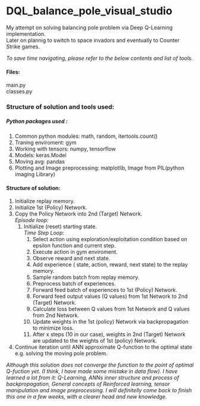 # DQL_balance_pole_visual_studio

My attempt on solving balancing pole problem via Deep Q-Learning implementation. <br/>
Later on plannig to switch to space invadors and eventually to Counter Strike games.

*To save time navigating, please refer to the below contents and list of tools.*

#### Files:

main.py <br/>
classes.py <br/>

### Structure of solution and tools used:

##### Python packages used : 
1. Common python modules: math, random, itertools.count()
2. Traning enviroment: gym
3. Working with tensors: numpy, tensorflow
4. Models: keras.Model
4. Moving avg: pandas
4. Plotting and Image preprocessing: matplotlib, Image from PIL(python imaging Library)

#### Structure of solution:

1. Initialize replay memory.
2. Initialize 1st (Policy) Network.
3. Copy the Policy Network into 2nd (Target) Network. <br/>
   *Episode loop:*
      1. Initialize (reset) starting state. <br/>
      *Time Step Loop:*
          1. Select action using exploration/exploitation condition based on epsilon function and current step.
          2. Execute action in gym enviroment.
          3. Observe reward and next state.
          4. Add experience ( state, action, reward, next state) to the replay memory.
          5. Sample random batch from replay memory.
          6. Preprocess batch of experiences.
          7. Forward feed batch of experiences to 1st (Policy) Network.
          8. Forward feed output values (Q values) from 1st Network to 2nd (Target) Network.
          9. Calculate loss between Q values from 1st Network and Q values from 2nd Network.
          10. Update weights in the 1st (policy) Network via backpropagation to minimize loss.
          11. After x steps (10 in our case), weights in 2nd (Target) Network are updated to the weights of 1st (policy) Network.
4. Continue iteration until ANN approximate Q-function to the optimal state e.g. solving the moving pole problem. 
         
*Although this solution does not converge the function to the point of optimal Q-fuction yet. (I think, I have made some mistake in data flow). I have learned a lot from it: Q-Learning, ANNs inner structure and process of backpropagation, General concepts of Reinforced learning, tensor manipulation and image preprocessing. I will definitelly come back to finish this one in a few weeks, with a clearer head and new knowledge.*
